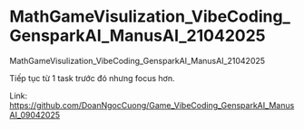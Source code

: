 # MathGameVisulization_VibeCoding_GensparkAI_ManusAI_21042025
MathGameVisulization_VibeCoding_GensparkAI_ManusAI_21042025

Tiếp tục từ 1 task trước đó nhưng focus hơn. 

Link: https://github.com/DoanNgocCuong/Game_VibeCoding_GensparkAI_ManusAI_09042025